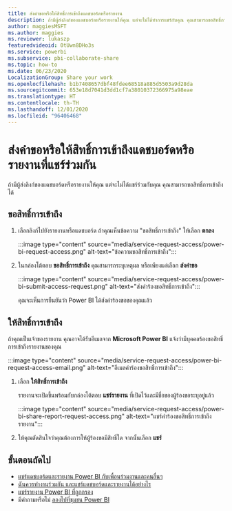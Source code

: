 ```yaml
---
title: ส่งคำขอหรือให้สิทธิ์การเข้าถึงแดชบอร์ดหรือรายงาน
description: ถ้ามีผู้ส่งลิงก์ของแดชบอร์ดหรือรายงานให้คุณ แต่จะไม่ได้ทำการแชร์กับคุณ คุณสามารถขอสิทธิ์การเข้าถึงได้
author: maggiesMSFT
ms.author: maggies
ms.reviewer: lukaszp
featuredvideoid: 0tUwn8DHo3s
ms.service: powerbi
ms.subservice: pbi-collaborate-share
ms.topic: how-to
ms.date: 06/23/2020
LocalizationGroup: Share your work
ms.openlocfilehash: b1b7408657dbf48fdee68518a885d5503a9d28da
ms.sourcegitcommit: 653e18d7041d3dd1cf7a38010372366975a98eae
ms.translationtype: HT
ms.contentlocale: th-TH
ms.lasthandoff: 12/01/2020
ms.locfileid: "96406468"
---
```

# <a name="request-or-grant-access-to-shared-dashboards-or-reports"></a>ส่งคำขอหรือให้สิทธิ์การเข้าถึงแดชบอร์ดหรือรายงานที่แชร์ร่วมกัน

ถ้ามีผู้ส่งลิงก์ของแดชบอร์ดหรือรายงานให้คุณ แต่จะไม่ได้แชร์ร่วมกับคุณ คุณสามารถขอสิทธิ์การเข้าถึงได้ 

## <a name="request-access"></a>ขอสิทธิ์การเข้าถึง

1. เลือกลิงก์ไปยังรายงานหรือแดชบอร์ด ถ้าคุณเห็นข้อความ "ขอสิทธิ์การเข้าถึง" ให้เลือก **ตกลง**

    :::image type="content" source="media/service-request-access/power-bi-request-access.png" alt-text="ข้อความขอสิทธิ์การเข้าถึง":::

1. ในกล่องโต้ตอบ **ขอสิทธิ์การเข้าถึง** คุณสามารถระบุเหตุผล หรือเพียงแค่เลือก **ส่งคำขอ**

    :::image type="content" source="media/service-request-access/power-bi-submit-access-request.png" alt-text="ส่งคำร้องขอสิทธิ์การเข้าถึง":::

    คุณจะเห็นการยืนยันว่า Power BI ได้ส่งคำร้องขอของคุณแล้ว

## <a name="grant-access"></a>ให้สิทธิ์การเข้าถึง

ถ้าคุณเป็นเจ้าของรายงาน คุณอาจได้รับอีเมลจาก **Microsoft Power BI** แจ้งว่ามีบุคคลร้องขอสิทธิ์การเข้าถึงรายงานของคุณ

:::image type="content" source="media/service-request-access/power-bi-request-access-email.png" alt-text="อีเมลคำร้องขอสิทธิ์การเข้าถึง":::

1. เลือก **ให้สิทธิ์การเข้าถึง**

    รายงานจะเปิดขึ้นพร้อมกับกล่องโต้ตอบ **แชร์รายงาน** ที่เปิดไว้และมีชื่อของผู้ร้องขอระบุอยู่แล้ว

    :::image type="content" source="media/service-request-access/power-bi-share-report-request-access.png" alt-text="แชร์คำร้องขอสิทธิ์การเข้าถึงรายงาน":::

1. ให้คุณตัดสินใจว่าคุณต้องการให้ผู้ร้องขอมีสิทธิ์ใด จากนั้นเลือก **แชร์**

## <a name="next-steps"></a>ขั้นตอนถัดไป

- [แชร์แดชบอร์ดและรายงาน Power BI กับเพื่อนร่วมงานและคนอื่นๆ](service-share-dashboards.md)
- [ฉันควรทำงานร่วมกัน และแชร์แดชบอร์ดและรายงานได้อย่างไร](service-how-to-collaborate-distribute-dashboards-reports.md)
- [แชร์รายงาน Power BI ที่ถูกกรอง](service-share-reports.md)
- มีคำถามหรือไม่ [ลองไปที่ชุมชน Power BI](https://community.powerbi.com/)
